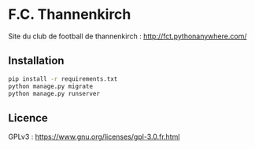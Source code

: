 # F.C. Thannenkirch

Site du club de football de thannenkirch : http://fct.pythonanywhere.com/

## Installation

```bash
pip install -r requirements.txt
python manage.py migrate
python manage.py runserver
```

## Licence
GPLv3 : https://www.gnu.org/licenses/gpl-3.0.fr.html
